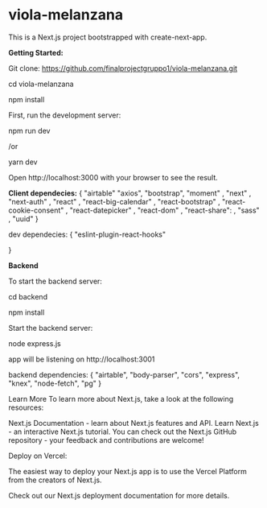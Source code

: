 # viola-melanzana

This is a Next.js project bootstrapped with create-next-app.


<strong>Getting Started:</strong>

Git clone: https://github.com/finalprojectgruppo1/viola-melanzana.git

cd viola-melanzana

npm install

First, run the development server:

npm run dev

/or

yarn dev

Open http://localhost:3000 with your browser to see the result.

<strong>Client dependecies:</strong>
{
    "airtable"
    "axios",
    "bootstrap",
    "moment" ,
    "next" ,
    "next-auth" ,
    "react" ,
    "react-big-calendar" ,
    "react-bootstrap" ,
    "react-cookie-consent" ,
    "react-datepicker" ,
    "react-dom" ,
    "react-share": ,
    "sass" ,
    "uuid" 
  }
  
  dev dependecies:
  {
    "eslint-plugin-react-hooks" 

  }


<strong>Backend</strong>

To start the backend server:

cd backend

npm install

Start the backend server:

node express.js

app will be listening on http://localhost:3001

backend dependencies:
{
    "airtable",
    "body-parser",
    "cors",
    "express",
    "knex",
    "node-fetch",
    "pg"
  }

Learn More
To learn more about Next.js, take a look at the following resources:

Next.js Documentation - learn about Next.js features and API.
Learn Next.js - an interactive Next.js tutorial.
You can check out the Next.js GitHub repository - your feedback and contributions are welcome!

Deploy on Vercel:

The easiest way to deploy your Next.js app is to use the Vercel Platform from the creators of Next.js.

Check out our Next.js deployment documentation for more details.
